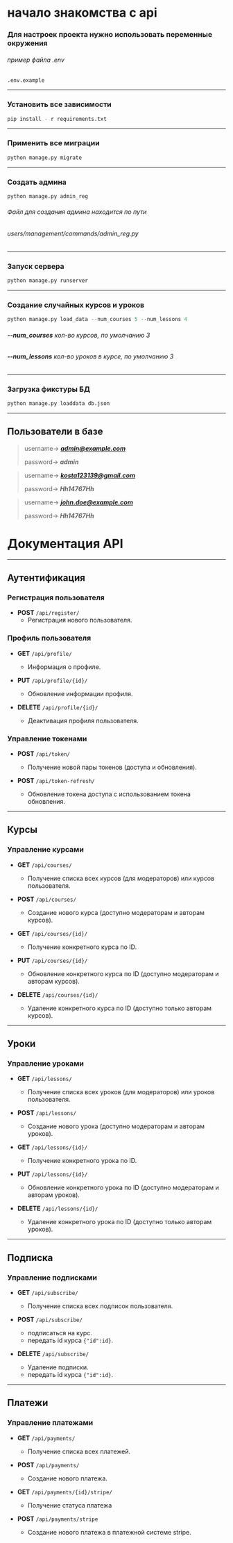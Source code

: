 # начало знакомства с api 

### Для настроек проекта нужно использовать переменные окружения

###### пример файла .env

```
.env.example
```
---
### Установить все зависимости

```python
pip install - r requirements.txt
```
---
### Применить все миграции

```python
python manage.py migrate 
```
---
### Создать админа

```python
python manage.py admin_reg
```


###### Файл для создания админа находится по пути

###### users/management/commands/admin_reg.py

---
### Запуск сервера

```python
python manage.py runserver 
```
---
### Создание случайных курсов и уроков 

```python
python manage.py load_data --num_courses 5 --num_lessons 4
```

###### ***--num_courses*** кол-во курсов, по умолчанию 3
######  
###### ***--num_lessons*** кол-во уроков в курсе, по умолчанию 3

---

### Загрузка фикстуры БД
```python
python manage.py loaddata db.json  
```

---


## Пользователи в базе

> username-> ***admin@example.com***
>
>password-> ***admin***

> username-> ***kosta123139@gmail.com***
>
>password-> ***Hh14767Hh***

> username-> ***john.doe@example.com***
>
>password-> ***Hh14767Hh***

#
# Документация API

---
## Аутентификация

### Регистрация пользователя
- **POST** `/api/register/`
  - Регистрация нового пользователя.


### Профиль пользователя
- **GET** `/api/profile/`
  - Информация о профиле.

- **PUT** `/api/profile/{id}/`
  - Обновление информации профиля.

- **DELETE** `/api/profile/{id}/`
  - Деактивация профиля пользователя.


### Управление токенами
- **POST** `/api/token/`
  - Получение новой пары токенов (доступа и обновления).
  
- **POST** `/api/token-refresh/`
  - Обновление токена доступа с использованием токена обновления.
---
## Курсы

### Управление курсами
- **GET** `/api/courses/`
  - Получение списка всех курсов (для модераторов) или курсов пользователя.

- **POST** `/api/courses/`
  - Создание нового курса (доступно модераторам и авторам курсов).

- **GET** `/api/courses/{id}/`
  - Получение конкретного курса по ID.

- **PUT** `/api/courses/{id}/`
  - Обновление конкретного курса по ID (доступно модераторам и авторам курсов).

- **DELETE** `/api/courses/{id}/`
  - Удаление конкретного курса по ID (доступно только авторам курсов).
---
## Уроки

### Управление уроками
- **GET** `/api/lessons/`
  - Получение списка всех уроков (для модераторов) или уроков пользователя.

- **POST** `/api/lessons/`
  - Создание нового урока (доступно модераторам и авторам уроков).

- **GET** `/api/lessons/{id}/`
  - Получение конкретного урока по ID.

- **PUT** `/api/lessons/{id}/`
  - Обновление конкретного урока по ID (доступно модераторам и авторам уроков).

- **DELETE** `/api/lessons/{id}/`
  - Удаление конкретного урока по ID (доступно только авторам уроков).
---

## Подписка

### Управление подписками
- **GET** `/api/subscribe/`
  - Получение списка всех подписок пользователя.

- **POST** `/api/subscribe/`
  - подписаться на курс.
  - передать id курса `{"id":id}`.

- **DELETE** `/api/subscribe/`
  - Удаление подписки.
  - передать id курса `{"id":id}`.
---

## Платежи

### Управление платежами
- **GET** `/api/payments/`
  - Получение списка всех платежей.

- **POST** `/api/payments/`
  - Создание нового платежа.

- **GET** `/api/payments/{id}/stripe/`
  - Получение статуса платежа
  
- **POST** `/api/payments/stripe`
  - Создание нового платежа в платежной системе stripe.